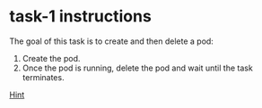 # task-1 instructions

The goal of this task is to create and then delete a pod:

1. Create the pod.
2. Once the pod is running, delete the pod and wait until the task terminates.

[Hint](https://github.com/ux-studies/summer-2021/blob/main/studies/study-0/tasks/hints/task-1-hint.md)


